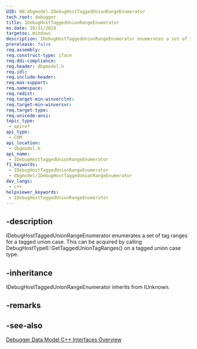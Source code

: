 ```yaml
---
UID: NN:dbgmodel.IDebugHostTaggedUnionRangeEnumerator
tech.root: debugger
title: IDebugHostTaggedUnionRangeEnumerator
ms.date: 10/31/2024
targetos: Windows
description: IDebugHostTaggedUnionRangeEnumerator enumerates a set of tag ranges for a tagged union case. (dbgmodel.h) 
prerelease: false
req.assembly: 
req.construct-type: iface
req.ddi-compliance: 
req.header: dbgmodel.h
req.idl: 
req.include-header: 
req.max-support: 
req.namespace: 
req.redist: 
req.target-min-winverclnt: 
req.target-min-winversvr: 
req.target-type: 
req.unicode-ansi: 
topic_type:
 - apiref
api_type:
 - COM
api_location:
 - dbgmodel.h
api_name:
 - IDebugHostTaggedUnionRangeEnumerator
f1_keywords:
 - IDebugHostTaggedUnionRangeEnumerator
 - dbgmodel/IDebugHostTaggedUnionRangeEnumerator
dev_langs:
 - c++
helpviewer_keywords:
 - IDebugHostTaggedUnionRangeEnumerator
---
```


## -description

IDebugHostTaggedUnionRangeEnumerator enumerates a set of tag ranges for a tagged union case. This can be acquired by calling DebugHostType6::GetTaggedUnionTagRanges() on a tagged union case type.

## -inheritance

IDebugHostTaggedUnionRangeEnumerator inherits from IUnknown.

## -remarks

## -see-also

[Debugger Data Model C++ Interfaces Overview](/windows-hardware/drivers/debugger/data-model-cpp-overview)
